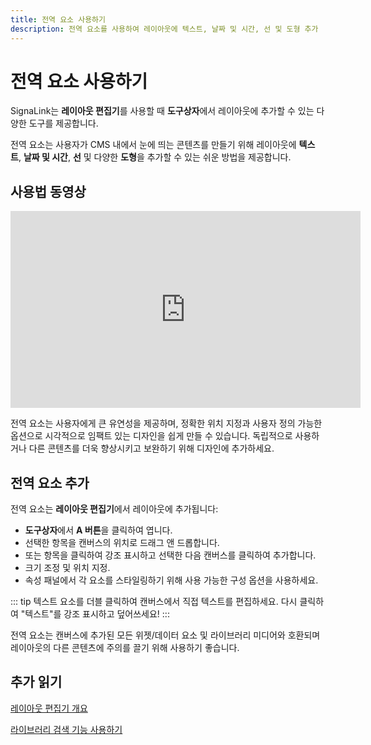 ```yaml
---
title: 전역 요소 사용하기
description: 전역 요소를 사용하여 레이아웃에 텍스트, 날짜 및 시간, 선 및 도형 추가
---
```


# 전역 요소 사용하기

SignaLink는 **레이아웃 편집기**를 사용할 때 **도구상자**에서 레이아웃에 추가할 수 있는 다양한 도구를 제공합니다.

전역 요소는 사용자가 CMS 내에서 눈에 띄는 콘텐츠를 만들기 위해 레이아웃에 **텍스트**, **날짜 및 시간**, **선** 및 다양한 **도형**을 추가할 수 있는 쉬운 방법을 제공합니다.

## 사용법 동영상

<iframe width="560" height="315" src="https://www.youtube.com/embed/MpuFyYbp0tw" title="전역 요소 사용법" frameborder="0" allow="accelerometer; autoplay; clipboard-write; encrypted-media; gyroscope; picture-in-picture" allowfullscreen></iframe>

전역 요소는 사용자에게 큰 유연성을 제공하며, 정확한 위치 지정과 사용자 정의 가능한 옵션으로 시각적으로 임팩트 있는 디자인을 쉽게 만들 수 있습니다. 독립적으로 사용하거나 다른 콘텐츠를 더욱 향상시키고 보완하기 위해 디자인에 추가하세요.

## 전역 요소 추가

전역 요소는 **레이아웃 편집기**에서 레이아웃에 추가됩니다:

- **도구상자**에서 **A 버튼**을 클릭하여 엽니다.
- 선택한 항목을 캔버스의 위치로 드래그 앤 드롭합니다.
- 또는 항목을 클릭하여 강조 표시하고 선택한 다음 캔버스를 클릭하여 추가합니다.
- 크기 조정 및 위치 지정.
- 속성 패널에서 각 요소를 스타일링하기 위해 사용 가능한 구성 옵션을 사용하세요.

::: tip
텍스트 요소를 더블 클릭하여 캔버스에서 직접 텍스트를 편집하세요. 다시 클릭하여 "텍스트"를 강조 표시하고 덮어쓰세요!
:::

전역 요소는 캔버스에 추가된 모든 위젯/데이터 요소 및 라이브러리 미디어와 호환되며 레이아웃의 다른 콘텐츠에 주의를 끌기 위해 사용하기 좋습니다.

## 추가 읽기

[레이아웃 편집기 개요](/layouts/layout-editor-overview)

[라이브러리 검색 기능 사용하기](using-library-searches.html) 